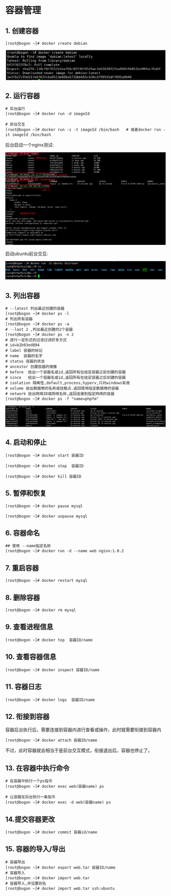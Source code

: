 # 容器管理

## 1. 创建容器

```shell
[root@bogon ~]# docker create debian
```

![](../image/docker_create.png)

## 2. 运行容器

```shell
# 后台运行
[root@bogon ~]# docker run -d imageId

# 前台交互
[root@bogon ~]# docker run -i -t imageId /bin/bash   # 或者docker run -it imageId /bin/bash
```

后台启动一个nginx测试:

![](../image/run_d_docker.png)

启动ubuntu前台交互:

![](../image/docker_run_bash.png)

## 3. 列出容器

```shell
# --latest 列出最近创建的容器
[root@bogon ~]# docker ps -l
# 列出所有容器
[root@bogon ~]# docker ps -a
# --last 2 ,列出最近创建的2个容器
[root@bogon ~]# docker ps -n 2
# 进行一定形式的过滤过滤好多方式
# id=b2b93ed894
# label 容器的标记
# name  容器的名字
# status 容器的状态
# ancestor 创建容器的镜像
# before  给出一个容器名或id,返回所有在给定容器之前创建的容器
# since   给出一个容器名或id,返回所有在给定容器之后创建的容器
# isolation 隔离性,default,process,hyperv,只对windows有效
# volume 给出数据卷的名称或挂载点.返回使用指定数据卷的容器
# network 给出网络ID或网络名称,返回连接到指定网络的容器
[root@bogon ~]# docker ps -f "name=phpfm"
```

![](../image/docker_ps.png)

## 4. 启动和停止

```shell
[root@bogon ~]# docker start 容器ID

[root@bogon ~]# docker stop  容器ID

[root@bogon ~]# docker kill 容器ID
```


## 5. 暂停和恢复

```shell
[root@bogon ~]# docker pause mysql

[root@bogon ~]# docker unpause mysql
```


## 6. 容器命名

```shell
## 使用 --name指定名称
[root@bogon ~]# docker run -d --name web nginx:1.0.2
```


## 7. 重启容器

```shell
[root@bogon ~]# docker restart mysql
```


## 8. 删除容器

```shell
[root@bogon ~]# docker rm mysql
```


## 9. 查看进程信息

```shell
[root@bogon ~]# docker top  容器ID/name
```

## 10.  查看容器信息

```shell
[root@bogon ~]# docker inspect 容器ID/name
```


## 11. 容器日志

```shell
[root@bogon ~]# docker logs  容器ID/name
```

## 12. 衔接到容器

容器后台执行后，需要连接到容器内进行查看或操作，此时就需要衔接到容器内

```shell
[root@bogon ~]# docker attach 容器ID/name
```

不过，此时容器就会相当于是前台交互模式，衔接退出后，容器也停止了。

## 13. 在容器中执行命令

```shell
# 在容器中执行一个ps指令
[root@bogon ~]# docker exec web(容器name) ps

# 让容器在后台执行一条指令
[root@bogon ~]# docker exec -d web(容器name) ps
```


## 14.提交容器更改

```shell
[root@bogon ~]# docker commit 容器id/name
```


## 15. 容器的导入/导出

```shell
# 容器导出
[root@bogon ~]# docker export web.tar 容器ID/name
# 容器导入
[root@bogon ~]# docker import web.tar
# 容器导入,并设置别名
[root@bogon ~]# docker import web.tar ssh:ubuntu
```

